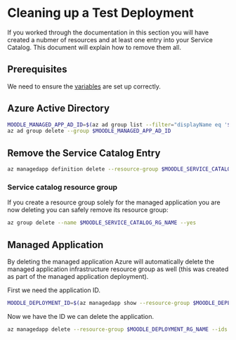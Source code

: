 # Cleaning up a Test Deployment

If you worked through the documentation in this section you will have
created a nubmer of resources and at least one entry into your Service
Catalog. This document will explain how to remove them all.

## Prerequisites

We need to ensure the [variables](Environment.md) are set up correctly.

## Azure Active Directory

``` bash
MOODLE_MANAGED_APP_AD_ID=$(az ad group list --filter="displayName eq '$MOODLE_MANAGED_APP_OWNER_GROUP_NAME'" --query [*].objectId --output tsv)
az ad group delete --group $MOODLE_MANAGED_APP_AD_ID
```

## Remove the Service Catalog Entry

``` bash
az managedapp definition delete --resource-group $MOODLE_SERVICE_CATALOG_RG_NAME --ids $MOODLE_MANAGED_APP_ID
```

### Service catalog resource group

If you create a resource group solely for the managed application you
are now deleting you can safely remove its resource group:

``` bash
az group delete --name $MOODLE_SERVICE_CATALOG_RG_NAME --yes
```

## Managed Application

By deleting the managed application Azure will automatically delete
the managed application infrastructure resource group as well (this
was created as part of the managed application deployment).

First we need the application ID.

``` bash
MOODLE_DEPLOYMENT_ID=$(az managedapp show --resource-group $MOODLE_DEPLOYMENT_RG_NAME --name $MOODLE_DEPLOYMENT_NAME)
```

Now we have the ID we can delete the application.

``` bash
az managedapp delete --resource-group $MOODLE_DEPLOYMENT_RG_NAME --ids $MOODLE_DEPLOYMENT_ID
```

